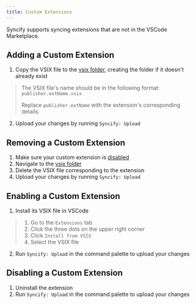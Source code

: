 ```yaml
---
title: Custom Extensions
---
```


Syncify supports syncing extensions that are not in the VSCode Marketplace.

## Adding a Custom Extension

1. Copy the VSIX file to the [vsix folder][term:vsix], creating the folder if it doesn't already exist

> The VSIX file's name should be in the following format: `publisher.extName.vsix`
>
> Replace `publisher.extName` with the extension's corresponding details.

2. Upload your changes by running `Syncify: Upload`

## Removing a Custom Extension

1. Make sure your custom extension is [disabled](#disabling-a-custom-extension)
2. Navigate to the [vsix folder][term:vsix]
3. Delete the VSIX file corresponding to the extension
4. Upload your changes by running `Syncify: Upload`

## Enabling a Custom Extension

1. Install its VSIX file in VSCode

> 1. Go to the `Extensions` tab
> 2. Click the three dots on the upper right corner
> 3. Click `Install from VSIX`
> 4. Select the VSIX file

2. Run `Syncify: Upload` in the command palette to upload your changes

## Disabling a Custom Extension

1. Uninstall the extension
2. Run `Syncify: Upload` in the command palette to upload your changes

[term:vsix]: ../common-terms.md#vsix-folder

